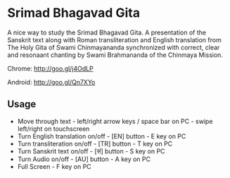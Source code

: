 Srimad Bhagavad Gita
====================

A nice way to study the Srimad Bhagavad Gita. A presentation of the Sanskrit text along with Roman transliteration and English translation from The Holy Gita of Swami Chinmayananda synchronized with correct, clear and resonaant chanting by Swami Brahmananda of the Chinmaya Mission.

Chrome: http://goo.gl/j4OdLP

Android: http://goo.gl/Qn7XYo


Usage
-----
- Move through text - left/right arrow keys / space bar on PC - swipe left/right on touchscreen
- Turn English translation on/off - [EN] button - E key on PC
- Turn transliteration on/off - [TR] button - T key on PC
- Turn Sanskrit text on/off - [सं] button - S key on PC
- Turn Audio on/off - [AU] button - A key on PC
- Full Screen - F key on PC
